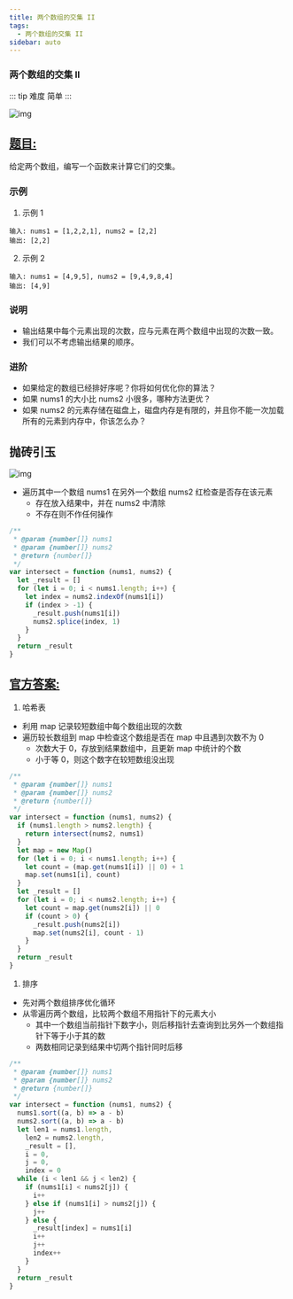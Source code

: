 ```yaml
---
title: 两个数组的交集 II
tags:
  - 两个数组的交集 II
sidebar: auto
---
```


### 两个数组的交集 II

::: tip 难度
简单
:::

![img](http://qiniu.gaowenju.com/leecode/banner/20200713.jpg)

## [题目:](https://leetcode-cn.com/problems/intersection-of-two-arrays-ii/)

给定两个数组，编写一个函数来计算它们的交集。

### 示例

1. 示例 1

```
输入: nums1 = [1,2,2,1], nums2 = [2,2]
输出: [2,2]
```

2. 示例 2

```
输入: nums1 = [4,9,5], nums2 = [9,4,9,8,4]
输出: [4,9]
```

### 说明

- 输出结果中每个元素出现的次数，应与元素在两个数组中出现的次数一致。
- 我们可以不考虑输出结果的顺序。

### 进阶

- 如果给定的数组已经排好序呢？你将如何优化你的算法？
- 如果 nums1 的大小比 nums2 小很多，哪种方法更优？
- 如果 nums2 的元素存储在磁盘上，磁盘内存是有限的，并且你不能一次加载所有的元素到内存中，你该怎么办？

## 抛砖引玉

![img](http://qiniu.gaowenju.com/leecode/20200713.png)

- 遍历其中一个数组 nums1 在另外一个数组 nums2 红检查是否存在该元素
  - 存在放入结果中，并在 nums2 中清除
  - 不存在则不作任何操作

```javascript
/**
 * @param {number[]} nums1
 * @param {number[]} nums2
 * @return {number[]}
 */
var intersect = function (nums1, nums2) {
  let _result = []
  for (let i = 0; i < nums1.length; i++) {
    let index = nums2.indexOf(nums1[i])
    if (index > -1) {
      _result.push(nums1[i])
      nums2.splice(index, 1)
    }
  }
  return _result
}
```

## [官方答案:](https://leetcode-cn.com/problems/intersection-of-two-arrays-ii/solution/liang-ge-shu-zu-de-jiao-ji-ii-by-leetcode-solution/)

1. 哈希表

- 利用 map 记录较短数组中每个数组出现的次数
- 遍历较长数组到 map 中检查这个数组是否在 map 中且遇到次数不为 0
  - 次数大于 0，存放到结果数组中，且更新 map 中统计的个数
  - 小于等 0，则这个数字在较短数组没出现

```javascript
/**
 * @param {number[]} nums1
 * @param {number[]} nums2
 * @return {number[]}
 */
var intersect = function (nums1, nums2) {
  if (nums1.length > nums2.length) {
    return intersect(nums2, nums1)
  }
  let map = new Map()
  for (let i = 0; i < nums1.length; i++) {
    let count = (map.get(nums1[i]) || 0) + 1
    map.set(nums1[i], count)
  }
  let _result = []
  for (let i = 0; i < nums2.length; i++) {
    let count = map.get(nums2[i]) || 0
    if (count > 0) {
      _result.push(nums2[i])
      map.set(nums2[i], count - 1)
    }
  }
  return _result
}
```

1. 排序

- 先对两个数组排序优化循环
- 从零遍历两个数组，比较两个数组不用指针下的元素大小
  - 其中一个数组当前指针下数字小，则后移指针去查询到比另外一个数组指针下等于小于其的数
  - 两数相同记录到结果中切两个指针同时后移

```javascript
/**
 * @param {number[]} nums1
 * @param {number[]} nums2
 * @return {number[]}
 */
var intersect = function (nums1, nums2) {
  nums1.sort((a, b) => a - b)
  nums2.sort((a, b) => a - b)
  let len1 = nums1.length,
    len2 = nums2.length,
    _result = [],
    i = 0,
    j = 0,
    index = 0
  while (i < len1 && j < len2) {
    if (nums1[i] < nums2[j]) {
      i++
    } else if (nums1[i] > nums2[j]) {
      j++
    } else {
      _result[index] = nums1[i]
      i++
      j++
      index++
    }
  }
  return _result
}
```
